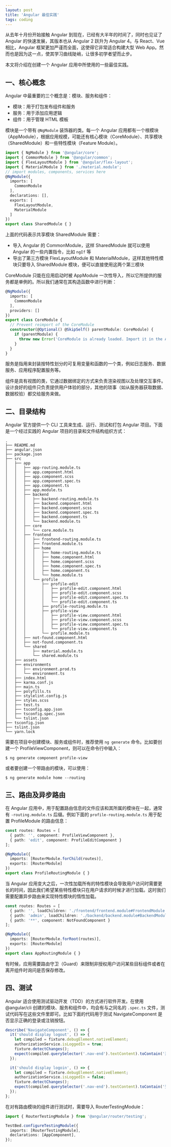 ```yaml
---
layout: post
title: 'Angular 最佳实践'
tags: coding
---
```



从去年十月份开始接触 Angular 到现在，已经有大半年的时间了，同时也见证了 Angular 的快速发展，其版本也从 Angular 2 跃升为 Angular 4。与 React、Vue 相比，Angular 框架更加严谨而全面，这使得它非常适合构建大型 Web App。然而也是因为这一点，使其学习曲线陡峭，让很多初学者望而止步。

本文将介绍在创建一个 Angular 应用中所使用的一些最佳实践。


## 一、核心概念

Angular 中最重要的三个概念是：模块、服务和组件：

* 模块：用于打包发布组件和服务
* 服务：用于添加应用逻辑
* 组件：用于管理 HTML 模板

模块是一个带有 `@NgModule` 装饰器的类。每一个 Angular 应用都有一个根模块（AppModule），根据应用规模，可能还有核心模块（CoreModule）、共享模块（SharedModule）和一些特性模块（Feature Module）。

```ts
import { NgModule } from '@angular/core';
import { CommonModule } from '@angular/common';
import { FlexLayoutModule } from '@angular/flex-layout';
import { MaterialModule } from './material.module';
// import modules, components, services here
@NgModule({
  imports: [
    CommonModule
  ],
  declarations: [],
  exports: [
    FlexLayoutModule,
    MaterialModule
  ]
})
export class SharedModule { }
```

上面的代码表示共享模块 SharedModule 需要：

* 导入 Angular 的 CommonModule，这样 SharedModule 就可以使用 Angular 的一些内置指令，比如 `ngIf` 等
* 导出了第三方模块 FlexLayoutModule 和 MaterialModule，这样其他特性模块只要导入 SharedModule 模块，便可以直接使用这两个第三模块

CoreModule 只能在应用启动时被 AppModule 一次性导入，所以它所提供的服务都是单例的。所以我们通常在其构造函数中进行判断：

```ts
@NgModule({
  imports: [
    CommonModule
  ],
  providers: []
})
export class CoreModule {
  // Prevent reimport of the CoreModule
  constructor(@Optional() @SkipSelf() parentModule: CoreModule) {
    if (parentModule) {
      throw new Error('CoreModule is already loaded. Import it in the AppModule only');
    }
  }
}
```

服务是指用来封装按特性划分的可复用变量和函数的一个类，例如日志服务、数据服务、应用程序配置服务等。

组件是具有视图的类，它通过数据绑定的方式来负责渲染视图以及处理交互事件。设计良好的组件只负责提供用户体验的部分，其他的琐事（如从服务器获取数据、数据校验）都交给服务来做。


## 二、目录结构

Angular 官方提供一个 CLI 工具来生成、运行、测试和打包 Angular 项目。下面是一个经过实践的 Angular 项目的目录和文件结构组织方式：

```
.
├── README.md
├── angular.json
├── package.json
├── src
│   ├── app
│   │   ├── app-routing.module.ts
│   │   ├── app.component.html
│   │   ├── app.component.scss
│   │   ├── app.component.spec.ts
│   │   ├── app.component.ts
│   │   ├── app.module.ts
│   │   ├── backend
│   │   │   ├── backend-routing.module.ts
│   │   │   ├── backend.component.html
│   │   │   ├── backend.component.scss
│   │   │   ├── backend.component.spec.ts
│   │   │   ├── backend.component.ts
│   │   │   └── backend.module.ts
│   │   ├── core
│   │   │   └── core.module.ts
│   │   ├── frontend
│   │   │   ├── frontend-routing.module.ts
│   │   │   ├── frontend.module.ts
│   │   │   ├── home
│   │   │   │   ├── home-routing.module.ts
│   │   │   │   ├── home.component.html
│   │   │   │   ├── home.component.scss
│   │   │   │   ├── home.component.spec.ts
│   │   │   │   ├── home.component.ts
│   │   │   │   └── home.module.ts
│   │   │   └── profile
│   │   │       ├── profile-edit
│   │   │       │   ├── profile-edit.component.html
│   │   │       │   ├── profile-edit.component.scss
│   │   │       │   ├── profile-edit.component.spec.ts
│   │   │       │   └── profile-edit.component.ts
│   │   │       ├── profile-routing.module.ts
│   │   │       ├── profile-view
│   │   │       │   ├── profile-view.component.html
│   │   │       │   ├── profile-view.component.scss
│   │   │       │   ├── profile-view.component.spec.ts
│   │   │       │   └── profile-view.component.ts
│   │   │       └── profile.module.ts
│   │   ├── not-found.component.html
│   │   ├── not-found.component.ts
│   │   └── shared
│   │       ├── material.module.ts
│   │       └── shared.module.ts
│   ├── assets
│   ├── environments
│   │   ├── environment.prod.ts
│   │   └── environment.ts
│   ├── index.html
│   ├── karma.conf.js
│   ├── main.ts
│   ├── polyfills.ts
│   ├── stylelint.config.js
│   ├── styles.scss
│   ├── test.ts
│   ├── tsconfig.app.json
│   ├── tsconfig.spec.json
│   └── tslint.json
├── tsconfig.json
├── tslint.json
└── yarn.lock
```

需要在项目中创建模块、服务或组件时，推荐使用 `ng generate` 命令。比如要创建一个 ProfileViewComponent，则可以在命令行中输入：

```terminal
$ ng generate component profile-view
```

或者要创建一个带路由的模块，可以使用：

```terminal
$ ng generate module home --routing
```

## 三、路由及异步路由

在 Angular 应用中，用于配置路由信息的文件应该和其所属的模块在一起，通常有 `-routing.module.ts` 后缀。例如下面的 `profile-routing.module.ts` 用于配置 ProfileModule 的路由信息：

```ts
const routes: Routes = [
  { path: '', component: ProfileViewComponent },
  { path: 'edit', component: ProfileEditComponent }
];

@NgModule({
  imports: [RouterModule.forChild(routes)],
  exports: [RouterModule]
})
export class ProfileRoutingModule { }
```

当 Angular 应用变大之后，一次性加载所有的特性模块会导致用户访问时需要更长的时间，因此我们希望某些特性模块只在用户请求的时候才进行加载。这时我们需要配置异步路由来实现特性模块的惰性加载。

```ts
const routes: Routes = [
  { path: '', loadChildren: './frontend/frontend.module#FrontendModule' },
  { path: 'admin', loadChildren: './backend/backend.module#BackendModule' },
  { path: '**', component: NotFoundComponent }
];

@NgModule({
  imports: [RouterModule.forRoot(routes)],
  exports: [RouterModule]
})
export class AppRoutingModule { }

```

有时候，应用需要路由守卫（Guard）来限制非授权用户访问某些目标组件或者在离开组件时询问是否保存修改。

## 四、测试

Angular 适合使用测试驱动开发（TDD）的方式进行软件开发。在使用 @angular/cli 创建的模块、服务和组件中，均会有与之同名的 `.spec.ts` 文件，测试代码写在这些文件里即可。比如下面的代码用于测试 NavigateComponent 是否显示正确的登录或注销按钮。

```ts
describe('NavigateComponent', () => {
  it('should display logout', () => {
    let compiled = fixture.debugElement.nativeElement;
    authorizationService.isLoggedIn = true;
    fixture.detectChanges();
    expect(compiled.querySelector('.nav-end').textContent).toContain('注销');
  });

  it('should display logoin', () => {
    let compiled = fixture.debugElement.nativeElement;
    authorizationService.isLoggedIn = false;
    fixture.detectChanges();
    expect(compiled.querySelector('.nav-end').textContent).toContain('登录');
  });
};
```

在对有路由模块的组件进行测试时，需要导入 RouterTestingModule：

```ts
import { RouterTestingModule } from '@angular/router/testing';

TestBed.configureTestingModule({
  imports: [RouterTestingModule],
  declarations: [AppComponent],
});
```
